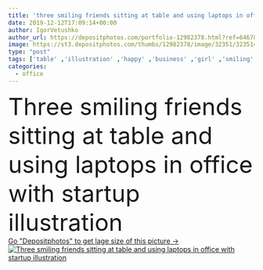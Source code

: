 ```yaml
---
title: 'three smiling friends sitting at table and using laptops in office with startup illustration'
date: 2019-12-12T17:09:14+00:00
author: IgorVetushko
author_url: https://depositphotos.com/portfolio-12982378.html?ref=64678756
image: https://st3.depositphotos.com/thumbs/12982378/image/32351/323514954/api_thumb_450.jpg?forcejpeg=true
type: "post"
tags: ['table' ,'illustration' ,'happy' ,'business' ,'girl' ,'smiling' ,'cheerful' ,'caucasian' ,'smile' ,'brown' ,'friendship' ,'european' ,'connection' ,'drink' ,'sit' ,'Men' ,'pink' ,'emotion' ,'office' ,'beverage' ,'woman' ,'communication' ,'wireless' ,'emotional' ,'together' ,'togetherness' ,'friends' ,'indoors' ,'using' ,'casual' ,'letters' ,'positive' ,'symbols' ,'signs' ,'businesswoman' ,'businessmen' ,'businesspeople' ,'computers' ,'laptops' ,'gadgets' ,'lettering' ,'startup' ,'young adult' ,'three people' ,'Casual Business' ,'coffee to go' ,'disposable cups' ,'digital devices' ,'paper cups' ]
categories: 
  - office
---
```

<div aling="center">
            <font size="60"> Three smiling friends sitting at table and using laptops in office with startup illustration</font>   
</div>
<div>
    <a href='https://depositphotos.com/323514954/stock-photo-three-smiling-friends-sitting-table.html?ref=64678756' target=_blank > Go "Depositphotos" to get lage size of this picture ->
        <img href='https://depositphotos.com/323514954/stock-photo-three-smiling-friends-sitting-table.html?ref=64678756' src='https://st3.depositphotos.com/12982378/32351/i/950/depositphotos_323514954-stock-photo-three-smiling-friends-sitting-table.jpg?forcejpeg=true' alt='Three smiling friends sitting at table and using laptops in office with startup illustration' >
    </a>
</div>
